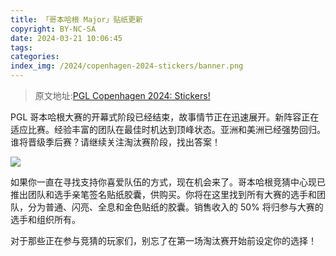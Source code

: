```yaml
---
title: 「哥本哈根 Major」贴纸更新
copyright: BY-NC-SA
date: 2024-03-21 10:06:45
tags:
categories:
index_img: /2024/copenhagen-2024-stickers/banner.png
---
```


> 原文地址:[PGL Copenhagen 2024: Stickers!](https://www.counter-strike.net/newsentry/4104540932612285123)

PGL 哥本哈根大赛的开幕式阶段已经结束，故事情节正在迅速展开。新阵容正在适应比赛。经验丰富的团队在最佳时机达到顶峰状态。亚洲和美洲已经强势回归。谁将晋级季后赛？请继续关注淘汰赛阶段，找出答案！

![](1.png)

如果你一直在寻找支持你喜爱队伍的方式，现在机会来了。哥本哈根竞猜中心现已推出团队和选手亲笔签名贴纸胶囊，供购买。你将在这里找到所有大赛的选手和团队，分为普通、闪亮、全息和金色贴纸的胶囊。销售收入的 50% 将归参与大赛的选手和组织所有。

对于那些正在参与竞猜的玩家们，别忘了在第一场淘汰赛开始前设定你的选择！
